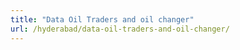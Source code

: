```yaml
---
title: "Data Oil Traders and oil changer"
url: /hyderabad/data-oil-traders-and-oil-changer/
---
```

